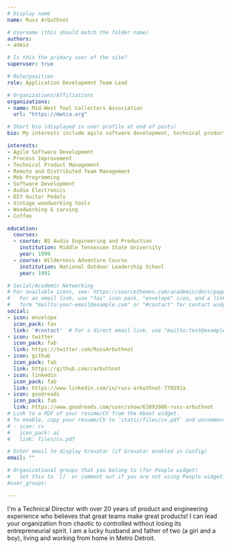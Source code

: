 ```yaml
---
# Display name
name: Russ Arbuthnot

# Username (this should match the folder name)
authors:
- admin

# Is this the primary user of the site?
superuser: true

# Role/position
role: Application Development Team Lead

# Organizations/Affiliations
organizations:
- name: Mid-West Tool Collectors Association
  url: "https://mwtca.org"

# Short bio (displayed in user profile at end of posts)
bio: My interests include agile software development, technical product management, programming, and coffee.

interests:
- Agile Software Development
- Process Improvement
- Technical Product Management
- Remote and Distributed Team Management
- Mob Programming
- Software Development
- Audio Electronics
- DIY Guitar Pedals
- Vintage woodworking tools
- Woodworking & carving
- Coffee

education:
  courses:
  - course: BS Audio Engineering and Production
    institution: Middle Tennessee State University
    year: 1999
  - course: Wilderness Adventure Course
    institution: National Outdoor Leadership School
    year: 1991

# Social/Academic Networking
# For available icons, see: https://sourcethemes.com/academic/docs/page-builder/#icons
#   For an email link, use "fas" icon pack, "envelope" icon, and a link in the
#   form "mailto:your-email@example.com" or "#contact" for contact widget.
social:
- icon: envelope
  icon_pack: fas
  link: '#contact'  # For a direct email link, use "mailto:test@example.org".
- icon: twitter
  icon_pack: fab
  link: https://twitter.com/RussArbuthnot
- icon: github
  icon_pack: fab
  link: https://github.com/rarbuthnot
- icon: linkedin
  icon_pack: fab
  link: https://www.linkedin.com/in/russ-arbuthnot-778591a
- icon: goodreads
  icon_pack: fab
  link: https://www.goodreads.com/user/show/63093906-russ-arbuthnot
# Link to a PDF of your resume/CV from the About widget.
# To enable, copy your resume/CV to `static/files/cv.pdf` and uncomment the lines below.
# - icon: cv
#   icon_pack: ai
#   link: files/cv.pdf

# Enter email to display Gravatar (if Gravatar enabled in Config)
email: ""

# Organizational groups that you belong to (for People widget)
#   Set this to `[]` or comment out if you are not using People widget.
#user_groups:

---
```

I'm a Technical Director with over 20 years of product and engineering experience who believes that great teams make great products! I can lead your organization from chaotic to controlled without losing its entrepreneurial spirit. I am a lucky husband and father of two (a girl and a boy), living and working from home in Metro Detroit.


